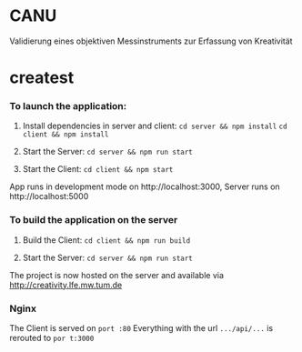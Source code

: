 ﻿# CANU
Validierung eines objektiven Messinstruments zur Erfassung von Kreativität

# createst

### To launch the application:

1. Install dependencies in server and client:
`cd server && npm install`
`cd client && npm install`

2. Start the Server:
`cd server && npm run start`

3. Start the Client:
`cd client && npm start`

App runs in development mode on http://localhost:3000, Server runs on http://localhost:5000

### To build the application on the server

1. Build the Client:
`cd client && npm run build`

2. Start the Server:
`cd server && npm run start`

The project is now hosted on the server and available via http://creativity.lfe.mw.tum.de

### Nginx
The Client is served on `port :80`
Everything with the url `.../api/...` is rerouted to `por t:3000`
